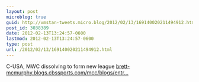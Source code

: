 ```yaml
---
layout: post
microblog: true
guid: http://vmstan-tweets.micro.blog/2012/02/13/169140020211494912.html
post_id: 3038389
date: 2012-02-13T13:24:57-0600
lastmod: 2012-02-13T13:24:57-0600
type: post
url: /2012/02/13/169140020211494912.html
---
```

C-USA, MWC dissolving to form new league <a href="http://brett-mcmurphy.blogs.cbssports.com/mcc/blogs/entry/29532522/34822810">brett-mcmurphy.blogs.cbssports.com/mcc/blogs/entr…</a>

